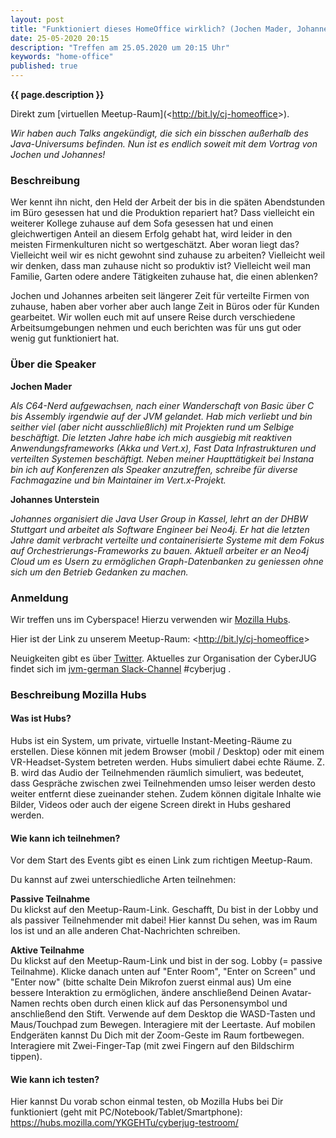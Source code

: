 ```yaml
---
layout: post
title: "Funktioniert dieses HomeOffice wirklich? (Jochen Mader, Johannes Unterstein)"
date: 25-05-2020 20:15
description: "Treffen am 25.05.2020 um 20:15 Uhr"
keywords: "home-office"
published: true
---
```


<b>{{ page.description }}</b>

Direkt zum [virtuellen Meetup-Raum](<<http://bit.ly/cj-homeoffice>>).

*Wir haben auch Talks angekündigt, die sich ein bisschen außerhalb des Java-Universums befinden. Nun ist es endlich soweit mit dem Vortrag von Jochen und Johannes!*

### Beschreibung

Wer kennt ihn nicht, den Held der Arbeit der bis in die späten Abendstunden im Büro gesessen hat und die Produktion repariert hat?
Dass vielleicht ein weiterer Kollege zuhause auf dem Sofa gesessen hat und einen gleichwertigen Anteil an diesem Erfolg gehabt hat, wird leider in den meisten Firmenkulturen nicht so wertgeschätzt.
Aber woran liegt das?
Vielleicht weil wir es nicht gewohnt sind zuhause zu arbeiten? Vielleicht weil wir denken, dass man zuhause nicht so produktiv ist?
Vielleicht weil man Familie, Garten odere andere Tätigkeiten zuhause hat, die einen ablenken?

Jochen und Johannes arbeiten seit längerer Zeit für verteilte Firmen von zuhause, haben aber vorher aber auch lange Zeit in Büros oder für Kunden gearbeitet.
Wir wollen euch mit auf unsere Reise durch verschiedene Arbeitsumgebungen nehmen und euch berichten was für uns gut oder wenig gut funktioniert hat.

### Über die Speaker

**Jochen Mader** <a href="https://twitter.com/codepitbull"><i class="fa fa-twitter"></i></a>

*Als C64-Nerd aufgewachsen, nach einer Wanderschaft von Basic über C bis Assembly irgendwie auf der JVM gelandet.
Hab mich verliebt und bin seither viel (aber nicht ausschließlich) mit Projekten rund um Selbige beschäftigt.
Die letzten Jahre habe ich mich ausgiebig mit reaktiven Anwendungsframeworks (Akka und Vert.x), Fast Data Infrastrukturen und verteilten Systemen beschäftigt.
Neben meiner Haupttätigkeit bei Instana bin ich auf Konferenzen als Speaker anzutreffen, schreibe für diverse Fachmagazine und bin Maintainer im Vert.x-Projekt.*

**Johannes Unterstein** <a href="https://twitter.com/unterstein"><i class="fa fa-twitter"></i></a> 

*Johannes organisiert die Java User Group in Kassel, lehrt an der DHBW Stuttgart und arbeitet als Software Engineer bei Neo4j.
Er hat die letzten Jahre damit verbracht verteilte und containerisierte Systeme mit dem Fokus auf Orchestrierungs-Frameworks zu bauen.
Aktuell arbeiter er an Neo4j Cloud um es Usern zu ermöglichen Graph-Datenbanken zu geniessen ohne sich um den Betrieb Gedanken zu machen.*

### Anmeldung

Wir treffen uns im Cyberspace! Hierzu verwenden wir [Mozilla Hubs](https://labs.mozilla.org/projects/hubs/).

Hier ist der Link zu unserem Meetup-Raum: <<http://bit.ly/cj-homeoffice>>

Neuigkeiten gibt es über [Twitter](https://twitter.com/cyberjug). Aktuelles zur Organisation der CyberJUG findet sich im [jvm-german Slack-Channel](https://slackin-jvm-german.herokuapp.com/) #cyberjug .

### Beschreibung Mozilla Hubs

#### Was ist Hubs?

Hubs ist ein System, um private, virtuelle Instant-Meeting-Räume zu erstellen.
Diese können mit jedem Browser (mobil / Desktop) oder mit einem VR-Headset-System betreten werden.
Hubs simuliert dabei echte Räume.
Z. B. wird das Audio der Teilnehmenden räumlich simuliert, was bedeutet, dass Gespräche zwischen zwei Teilnehmenden umso leiser werden desto weiter entfernt diese zueinander stehen.
Zudem können digitale Inhalte wie Bilder, Videos oder auch der eigene Screen direkt in Hubs geshared werden.

#### Wie kann ich teilnehmen?

Vor dem Start des Events gibt es einen Link zum richtigen Meetup-Raum.

Du kannst auf zwei unterschiedliche Arten teilnehmen:

**Passive Teilnahme**  
Du klickst auf den Meetup-Raum-Link.
Geschafft, Du bist in der Lobby und als passiver Teilnehmender mit dabei!
Hier kannst Du sehen, was im Raum los ist und an alle anderen Chat-Nachrichten schreiben.


**Aktive Teilnahme**  
Du klickst auf den Meetup-Raum-Link und bist in der sog. Lobby (= passive Teilnahme).
Klicke danach unten auf "Enter Room", "Enter on Screen" und "Enter now" (bitte schalte Dein Mikrofon zuerst einmal aus)
Um eine bessere Interaktion zu ermöglichen, ändere anschließend Deinen Avatar-Namen rechts oben durch einen klick auf das Personensymbol und anschließend den Stift.
Verwende auf dem Desktop die WASD-Tasten und Maus/Touchpad zum Bewegen.
Interagiere mit der Leertaste.
Auf mobilen Endgeräten kannst Du Dich mit der Zoom-Geste im Raum fortbewegen. Interagiere mit Zwei-Finger-Tap (mit zwei Fingern auf den Bildschirm tippen).

#### Wie kann ich testen?

Hier kannst Du vorab schon einmal testen, ob Mozilla Hubs bei Dir funktioniert (geht mit PC/Notebook/Tablet/Smartphone): <https://hubs.mozilla.com/YKGEHTu/cyberjug-testroom/>


